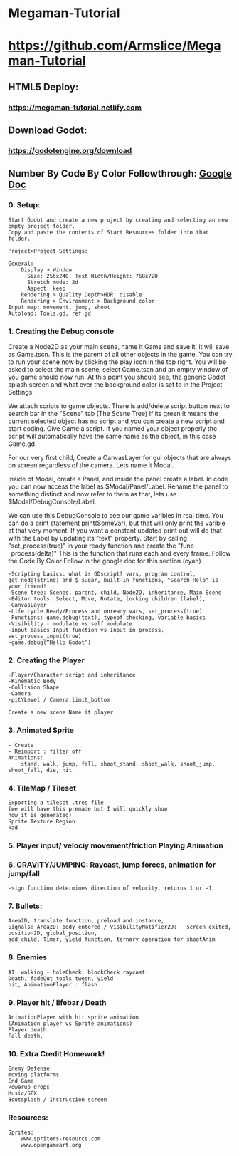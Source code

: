 # Megaman-Tutorial
# https://github.com/Armslice/Megaman-Tutorial

## HTML5 Deploy:
### https://megaman-tutorial.netlify.com

## Download Godot:
### https://godotengine.org/download

## Number By Code By Color Followthrough:  [Google Doc](https://docs.google.com/document/d/17_708wYdpQQjCvqxompUCOMqtMxhsSnsNSRo1mf8v6c/edit?usp=sharing)

### 0. Setup:

    Start Godot and create a new project by creating and selecting an new empty project folder.
    Copy and paste the contents of Start Resources folder into that folder.
    
	Project>Project Settings:
	
	General:
		Display > Window
          Size: 256x240, Test Width/Height: 768x720 
          Stretch mode: 2d
          Aspect: keep
		Rendering > Quality Depth>HDR: disable 
        Rendering > Environment > Background color
	Input map: movement, jump, shoot
	Autoload: Tools.gd, ref.gd

### 1. Creating the Debug console

Create a Node2D as your main scene, name it Game and save it, it will save as Game.tscn. This is the parent of all other objects in the game. You can try to run your scene now by clicking the play icon in the top right. You will be asked to select the main scene, select Game.tscn and an empty window of you game should now run. At this point you should see, the generic Godot splash screen and what ever the background color is set to in the Project Settings.

We attach scripts to game objects. There is add/delete script button next to search bar in the "Scene" tab (The Scene Tree) If its green it means the current selected object has no script and you can create a new script and start coding. Give Game a script. If you named your object properly the script will automatically have the same name as the object, in this case Game.gd.

For our very first child, Create a CanvasLayer for gui objects that are always on screen regardless of the camera. Lets name it Modal.

Inside of Modal, create a Panel, and inside the panel create a label. In code you can now access the label as $Modal/Panel/Label. Rename the panel to something distinct and now refer to them as that, lets use $Modal/DebugConsole/Label.

We can use this DebugConsole to see our game varibles in real time. You can do a print statement print(SomeVar), but that will only print the varible at that very moment. If you want a constant updated print out will do that with the Label by updating its "text" property. Start by calling "set_process(true)" in your ready function and create the "func _process(delta)" This is the function that runs each and every frame. Follow the Code By Color Follow in the google doc for this section (cyan)

    -Scripting basics: what is GDscript? vars, program control, get_node(string) and $ sugar, built-in functions, "Search Help" is your friend!!
    -Scene tree: Scenes, parent, child, Node2D, inheritance, Main Scene
    -Editor tools: Select, Move, Rotate, locking children (label), 
    -CanvasLayer
    -Life cycle Ready/Process and onready vars, set_process(true)
    -Functions: game.debug(text), typeof checking, variable basics
    -Visibility - modulate vs self modulate
    -input basics Input function vs Input in process, 		set_process_input(true)
    -game.debug(“Hello Godot”)

### 2. Creating the Player<Character> 
    -Player/Character script and inheritance
	-Kinematic Body
	-Collision Shape
	-Camera
	-pitYLevel / Camera.limit_bottom
    
    Create a new scene Name it player.

### 3. Animated Sprite
	- Create 
	- Reimport : filter off
    Animations:
        stand, walk, jump, fall, shoot_stand, shoot_walk, shoot_jump, shoot_fall, die, hit

### 4. TileMap / Tileset
    Exporting a tileset .tres file 
    (we will have this premade but I will quickly show
    how it is generated)
    Sprite Texture Region
    kad

### 5. Player input/ velociy movement/friction Playing Animation
	

### 6. GRAVITY/JUMPING: Raycast, jump forces, animation for jump/fall
    -sign function determines direction of velocity, returns 1 or -1

### 7. Bullets: 
	Area2D, translate function, preload and instance, 
	Signals: Area2D: body_entered / VisibilityNotifier2D: 	screen_exited, position2D, global_position, 
	add_child, Timer, yield function, ternary operation for shootAnim

### 8. Enemies
	AI, walking - holeCheck, blockCheck raycast
	Death, fadeOut tools tween, yield
	hit, AnimationPlayer : flash

### 9. Player hit / lifebar / Death
	AnimationPlayer with hit sprite animation 
	(Animation player vs Sprite animations)
	Player death.
	Fall death.

### 10. Extra Credit Homework!
	
	Enemy Defense
	moving platforms
	End Game
	Powerup drops
	Music/SFX
    Bootsplash / Instruction screen


### Resources:
	Sprites:
		www.spriters-resource.com
		www.opengameart.org


